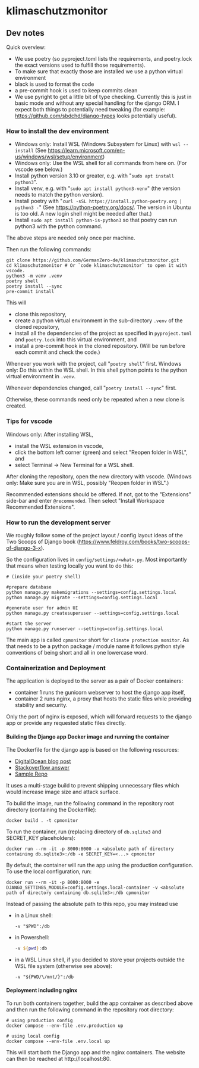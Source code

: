 # klimaschutzmonitor

## Dev notes

Quick overview:

- We use poetry (so pyproject.toml lists the requirements, and poetry.lock the exact versions used to fulfill those requirements).
- To make sure that exactly those are installed we use a python virtual environment
- black is used to format the code
- a pre-commit hook is used to keep commits clean
- We use pyright to get a little bit of type checking. Currently this is just in basic mode and without any special handling for the django ORM. I expect both things to potentially need tweaking (for example: <https://github.com/sbdchd/django-types> looks potentially useful).

### How to install the dev environment

- Windows only: Install WSL (Windows Subsystem for Linux) with `wsl --install` (See <https://learn.microsoft.com/en-us/windows/wsl/setup/environment>)
- Windows only: Use the WSL shell for all commands from here on. (For vscode see below.)
- Install python version 3.10 or greater, e.g. with "`sudo apt install python3`".
- Install venv, e.g. with "`sudo apt install python3-venv`" (the version needs to match the python version).
- Install poetry with "`curl -sSL https://install.python-poetry.org | python3 -`" (See <https://python-poetry.org/docs/>. The version in Ubuntu is too old. A new login shell might be needed after that.)
- Install `sudo apt install python-is-python3` so that poetry can run python3 with the python command.

The above steps are needed only once per machine.

Then run the following commands:

```shell
git clone https://github.com/GermanZero-de/klimaschutzmonitor.git
cd klimaschutzmonitor # Or `code klimaschutzmonitor` to open it with vscode.
python3 -m venv .venv
poetry shell
poetry install --sync
pre-commit install
```

This will

- clone this repository,
- create a python virtual environment in the sub-directory `.venv` of the cloned repository,
- install all the dependencies of the project as specified in `pyproject.toml` and `poetry.lock` into this virtual environment, and
- install a pre-commit hook in the cloned repository. (Will be run before each commit and check the code.)

Whenever you work with the project, call "`poetry shell`" first. Windows only: Do this within the WSL shell.
In this shell python points to the python virtual environment in `.venv`.

Whenever dependencies changed, call "`poetry install --sync`" first.

Otherwise, these commands need only be repeated when a new clone is created.

### Tips for vscode

Windows only: After installing WSL,

- install the WSL extension in vscode,
- click the bottom left corner (green) and select "Reopen folder in WSL", and
- select Terminal -> New Terminal for a WSL shell.

After cloning the repository, open the new directory with vscode. (Windows only: Make sure you are in WSL, possibly "Reopen folder in WSL".)

Recommended extensions should be offered. If not, got to the "Extensions" side-bar and enter `@recommended`. Then select "Install Workspace Recommended Extensions".

### How to run the development server

We roughly follow some of the project layout / config layout ideas of the Two Scoops of Django book (<https://www.feldroy.com/books/two-scoops-of-django-3-x>).

So the configuration lives in `config/settings/<what>.py`. Most importantly that means when testing
locally you want to do this:

```shell
# (inside your poetry shell)

#prepare database
python manage.py makemigrations --settings=config.settings.local
python manage.py migrate --settings=config.settings.local

#generate user for admin UI
python manage.py createsuperuser --settings=config.settings.local

#start the server
python manage.py runserver --settings=config.settings.local
```

The main app is called `cpmonitor` short for `climate protection monitor`. As that needs to be a python
package / module name it follows python style conventions of being short and all in one lowercase word.

### Containerization and Deployment

The application is deployed to the server as a pair of Docker containers:
- container 1 runs the gunicorn webserver to host the django app itself,
- container 2 runs nginx, a proxy that hosts the static files while providing stability and security.

Only the port of nginx is exposed, which will forward requests to the django app or provide any requested static files directly.

#### Building the Django app Docker image and running the container

The Dockerfile for the django app is based on the following resources:

- [DigitalOcean blog post](https://www.digitalocean.com/community/tutorials/how-to-build-a-django-and-gunicorn-application-with-docker)
- [Stackoverflow answer](https://stackoverflow.com/a/57886655)
- [Sample Repo](https://github.com/mgnisia/Boilerplate-Docker-Django-Gunicorn-Nginx)

It uses a multi-stage build to prevent shipping unnecessary files which would increase image size and attack surface.

To build the image, run the following command in the repository root directory (containing the Dockerfile):

```shell
docker build . -t cpmonitor
```

To run the container, run (replacing directory of `db.sqlite3` and SECRET_KEY placeholders):

```shell
docker run --rm -it -p 8000:8000 -v <absolute path of directory containing db.sqlite3>:/db -e SECRET_KEY=<...> cpmonitor
```

By default, the container will run the app using the production configuration.
To use the local configuration, run:

```shell
docker run --rm -it -p 8000:8000 -e DJANGO_SETTINGS_MODULE=config.settings.local-container -v <absolute path of directory containing db.sqlite3>:/db cpmonitor
```

Instead of passing the absolute path to this repo, you may instead use

- in a Linux shell:

    ```shell
    -v "$PWD":/db
    ```

- in Powershell:

    ```powershell
    -v ${pwd}:db
    ```

- in a WSL Linux shell, if you decided to store your projects outside the WSL file system (otherwise see above):

    ```shell
    -v "${PWD/\/mnt/}":/db
    ```

#### Deployment including nginx

To run both containers together, build the app container as described above and then run the following command in the repository root directory:
```shell
# using production config
docker compose --env-file .env.production up
```
```shell
# using local config
docker compose --env-file .env.local up
```
This will start both the Django app and the nginx containers. The website can then be reached at http://localhost:80.

